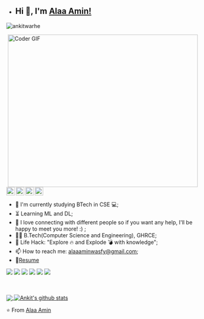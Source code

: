 - ## Hi 👋, I'm [Alaa Amin!](https://github.com/alaa-278) 
 <p align="left"> <img src="https://komarev.com/ghpvc/?username=ankitwarbhe&label=Views&color=blue&style=plastic" alt="ankitwarhe" /> </p>


<img align="right" src="https://media.giphy.com/media/SWoSkN6DxTszqIKEqv/giphy.gif" alt="Coder GIF" width="500" height="400">

 <a href="https://www.facebook.com/alaa.amin.9066/">
  <img src="https://d2fltix0v2e0sb.cloudfront.net/dev-badge.svg" alt="Alaa's Facebook" width="22px"/>
</a>
<a href="https://twitter.com/alaaa_amin">
  <img align="left" alt="Alaa Amin | Twitter" width="22px" src="https://cdn.jsdelivr.net/npm/simple-icons@v3/icons/twitter.svg" />
</a>
<a href="hhttps://www.linkedin.com/in/alaa-amin-4ba0a31b3/">
  <img align="left" alt="Alaa's LinkdeIN" width="22px" src="https://cdn.jsdelivr.net/npm/simple-icons@v3/icons/linkedin.svg" />
</a>
<a href="https://www.instagram.com/alaa__lolitt/">
  <img align="left" alt="Alaa's Instagram" width="22px" src="https://cdn.jsdelivr.net/npm/simple-icons@v3/icons/instagram.svg" />
</a>





- :telescope: I'm currently studying BTech in CSE 💻;
- :hourglass_flowing_sand: Learning ML and DL;
- 💬 I love connecting with different people so if you want any help, I'll be happy to meet you more! :) ;
- :man_technologist: B.Tech(Computer Science and Engineering), GHRCE; 
- :dart: Life Hack: "Explore :fire: and Explode :bomb: with knowledge";
- 📫 How to reach me: alaaaminwasfy@gmail.com;
- 📝[Resume](https://ankitwarbhe.github.io/cdn/about/Ankit-warbhe-cv.pdf) <br>

![](https://img.shields.io/badge/Machine%20Learning-%3C%2F%3E-blueviolet) ![](https://img.shields.io/badge/Core%20Java-%3C%2F%3E-yellow) ![](https://img.shields.io/badge/Python-%7C-0%2C%2022%2C%20100) ![](https://img.shields.io/badge/Business%20English-%7C-yellowgreen) ![](https://img.shields.io/badge/SQL-%7C-orange) ![](https://img.shields.io/badge/Cloud%20Developer-%7C-blue)

<br><br>
<a href="https://github.com/ankitwarbhe">
  <img align="center" src="https://github-readme-stats.vercel.app/api/top-langs/?username=ankitwarbhe&theme=dark">
</a>
<a href="https://github.com/ankitwarbhe">
 <img align="center" src="https://github-readme-stats.vercel.app/api?username=ankitwarbhe&show_icons=true&theme=dark&line_height=30" alt="Ankit's github stats"/>
</a>

⭐️ From [Alaa Amin](https://github.com/alaa-278)

